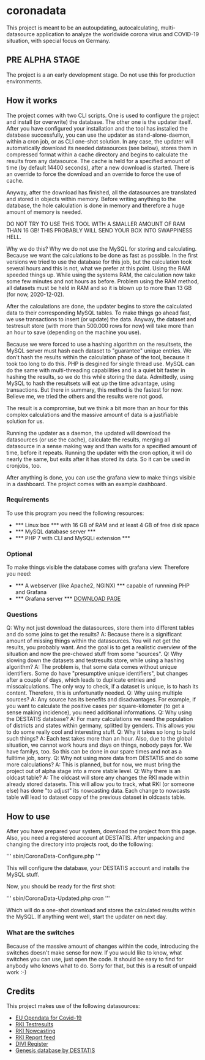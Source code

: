 # coronadata
This project is meant to be an autoupdating, autocalculating, multi-datasource application to analyze the worldwide corona virus and COVID-19 situation, with special focus on Germany.

## PRE ALPHA STAGE
The project is a an early development stage. Do not use this for production environments.

## How it works
The project comes with two CLI scripts. One is used to configure the project and install (or overwrite) the database.
The other one is the updater itself. After you have configured your installation and the tool has installed the database successfully, you can use the updater as stand-alone-daemon, within a cron job, or as CLI one-shot solution.
In any case, the updater will automatically download its needed datasources (see below), stores them in compressed format within a cache directory and begins to calculate the results from any datasource.
The cache is held for a specified amount of time (by default 14400 seconds), after a new download is started. There is an override to force the download and an override to force the use of cache.

Anyway, after the download has finished, all the datasources are translated and stored in objects within memory. 
Before writing anything to the database, the hole calculation is done in memory and therefore a huge amount of memory is needed.

DO NOT TRY TO USE THIS TOOL WITH A SMALLER AMOUNT OF RAM THAN 16 GB!
THIS PROBABLY WILL SEND YOUR BOX INTO SWAPPINESS HELL.

Why we do this? Why we do not use the MySQL for storing and calculating.
Because we want the calculations to be done as fast as possible. In the first versions we tried to use the database for this job, but the calculation took several hours and this is not, what we prefer at this point.
Using the RAM speeded things up. While using the systems RAM, the calculation now take some few minutes and not hours as before. Problem using the RAM method, all datasets must be held in RAM and so it is blown up to more than 13 GB (for now, 2020-12-02).

After the calculations are done, the updater begins to store the calculated data to their corresponding MySQL tables.
To make things go ahead fast, we use transactions to insert (or update) the data. 
Anyway, the dataset and testresult store (with more than 500.000 rows for now) will take more than an hour to save (depending on the machine you use).

Because we were forced to use a hashing algorithm on the resultsets, the MySQL server must hash each dataset to "guarantee" unique entries. 
We don't hash the results within the calculation phase of the tool, because it took too long to do this. PHP is desgined for single thread use.
MySQL can do the same with multi-threading capabilities and is a quiet bit faster in hashing the results, so we do this while storing the data.
Admittedly, using MySQL to hash the resultsets will eat up the time advantage, using transactions. But there in summary, this method is the fastest for now. Believe me, we tried the others and the results were not good.

The result is a compromise, but we think a bit more than an hour for this complex calculations and the massive amount of data is a justifiable solution for us.

Running the updater as a daemon, the updated will download the datasources (or use the cache), calculate the results, merging all datasource in a sense making way and than waits for a specified amount of time, before it repeats.
Running the updater with the cron option, it will do nearly the same, but exits after it has stored its data. So it can be used in cronjobs, too.

After anything is done, you can use the grafana view to make things visible in a dashboard. The project comes with an example dashboard. 

### Requirements
To use this program you need the following resources:
- *** Linux box *** with 16 GB of RAM and at least 4 GB of free disk space
- *** MySQL database server ***
- *** PHP 7 with CLI and MySQLi extension ***

### Optional
To make things visible the database comes with grafana view. Therefore you need:
- *** A webserver (like Apache2, NGINX) *** capable of runnning PHP and Grafana
- *** Grafana server *** [DOWNLOAD PAGE](https://grafana.com/grafana/download)

### Questions
Q: Why not just download the datasources, store them into different tables and do some joins to get the results?
A: Because there is a significant amount of missing things within the datasources. You will not get the results, you probably want. And the goal is to get a realistic overview of the situation and now the pre-chewed stuff from some "sources".
Q: Why slowing down the datasets and testresults store, while using a hashing algorithm?
A: The problem is, that some data comes without unique identifiers. Some do have "presumptive unique identifiers", but changes after a couple of days, which leads to duplicate entries and misscalculations. The only way to check, if a dataset is unique, is to hash its content. Therefore, this is unfortunatly needed.
Q: Why using multiple sources?
A: Any source has its benefits and disadvantages. For example, if you want to calculate the positive cases per square-kilometer (to get a sense making incidence), you need additional informations.
Q: Why using the DESTATIS database?
A: For many calculations we need the population of districts and states within germany, splitted by genders. This allows you to do some really cool and interesting stuff.
Q: Why it takes so long to build such things?
A: Each test takes more than an hour. Also, due to the global situation, we cannot work hours and days on things, nobody pays for. We have familys, too. So this can be done in our spare times and not as a fulltime job, sorry.
Q: Why not using more data from DESTATIS and do some more calculations?
A: This is planned, but for now, we must bring the project out of alpha stage into a more stable level.
Q: Why there is an oldcast table?
A: The oldcast will store any changes the RKI made within already stored datasets. This will allow you to track, what RKI (or someone else) has done "to adjust" its nowcasting data. Each change to nowcasts table will lead to dataset copy of the previous dataset in oldcasts table.

## How to use
After you have prepared your system, download the project from this page. Also, you need a registered account at DESTATIS.
After unpacking and changing the directory into projects root, do the following:

'''
sbin/CoronaData-Configure.php
'''

This will configure the database, your DESTATIS account and installs the MySQL stuff.

Now, you should be ready for the first shot:

'''
sbin/CoronaData-Updated.php cron
'''

Which will do a one-shot download and stores the calculated results within the MySQL.
If anything went well, start the updater on next day.

### What are the switches
Because of the massive amount of changes within the code, introducing the switches doesn't make sense for now.
If you would like to know, what switches you can use, just open the code. It should be easy to find for anybody who knows what to do.
Sorry for that, but this is a result of unpaid work :-)

## Credits
This project makes use of the following datasources:
- [EU Opendata for Covid-19](https://opendata.ecdc.europa.eu/covid19/casedistribution/json/)
- [RKI Testresults](https://opendata.arcgis.com/datasets/dd4580c810204019a7b8eb3e0b329dd6_0.geojson)
- [RKI Nowcasting](https://www.rki.de/DE/Content/InfAZ/N/Neuartiges_Coronavirus/Projekte_RKI/Nowcasting_Zahlen_csv.csv?__blob=publicationFile)
- [RKI Report feed](https://www.rki.de/SiteGlobals/Functions/RSSFeed/RSSGenerator_nCoV.xml)
- [DIVI Register](https://diviexchange.blob.core.windows.net/%24web/DIVI_Intensivregister_Auszug_pro_Landkreis.csv)
- [Genesis database by DESTATIS](https://www-genesis.destatis.de/genesisWS/rest/2020/)
